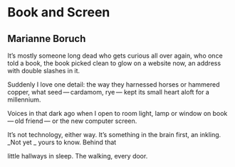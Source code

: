 # Book and Screen
## Marianne Boruch
It’s mostly someone
long dead who gets curious
all over again, who once told
a book, the book
picked clean to glow
on a website now, an address
with double slashes in it.

Suddenly I love
one detail: the way they harnessed
horses or hammered
copper, what seed — cardamom, rye —
kept its small heart aloft
for a millennium.

Voices in that
dark ago when I open
to room light, lamp
or window on book — old friend —
or the new computer screen.

It’s not technology, either way.
It’s something
in the brain first, an inkling. _Not yet
_
yours to know. Behind that

little hallways in
sleep. The walking,
every door.
